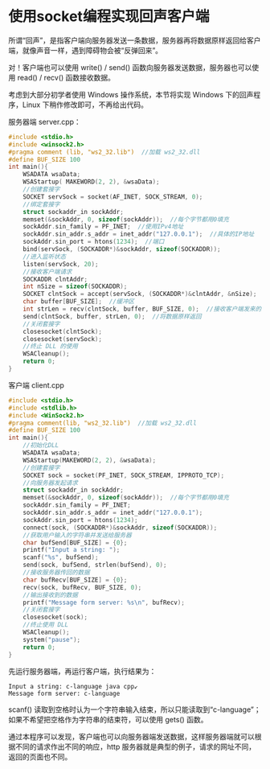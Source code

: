 # 使用socket编程实现回声客户端

所谓“回声”，是指客户端向服务器发送一条数据，服务器再将数据原样返回给客户端，就像声音一样，遇到障碍物会被“反弹回来”。

对！客户端也可以使用 write() / send() 函数向服务器发送数据，服务器也可以使用 read() / recv() 函数接收数据。

考虑到大部分初学者使用 Windows 操作系统，本节将实现 Windows 下的回声程序，Linux 下稍作修改即可，不再给出代码。

服务器端 server.cpp：

```c
#include <stdio.h>
#include <winsock2.h>
#pragma comment (lib, "ws2_32.lib")  //加载 ws2_32.dll
#define BUF_SIZE 100
int main(){
    WSADATA wsaData;
    WSAStartup( MAKEWORD(2, 2), &wsaData);
    //创建套接字
    SOCKET servSock = socket(AF_INET, SOCK_STREAM, 0);
    //绑定套接字
    struct sockaddr_in sockAddr;
    memset(&sockAddr, 0, sizeof(sockAddr));  //每个字节都用0填充
    sockAddr.sin_family = PF_INET;  //使用IPv4地址
    sockAddr.sin_addr.s_addr = inet_addr("127.0.0.1");  //具体的IP地址
    sockAddr.sin_port = htons(1234);  //端口
    bind(servSock, (SOCKADDR*)&sockAddr, sizeof(SOCKADDR));
    //进入监听状态
    listen(servSock, 20);
    //接收客户端请求
    SOCKADDR clntAddr;
    int nSize = sizeof(SOCKADDR);
    SOCKET clntSock = accept(servSock, (SOCKADDR*)&clntAddr, &nSize);
    char buffer[BUF_SIZE];  //缓冲区
    int strLen = recv(clntSock, buffer, BUF_SIZE, 0);  //接收客户端发来的数据
    send(clntSock, buffer, strLen, 0);  //将数据原样返回
    //关闭套接字
    closesocket(clntSock);
    closesocket(servSock);
    //终止 DLL 的使用
    WSACleanup();
    return 0;
}
```

客户端 client.cpp

```c
#include <stdio.h>
#include <stdlib.h>
#include <WinSock2.h>
#pragma comment(lib, "ws2_32.lib")  //加载 ws2_32.dll
#define BUF_SIZE 100
int main(){
    //初始化DLL
    WSADATA wsaData;
    WSAStartup(MAKEWORD(2, 2), &wsaData);
    //创建套接字
    SOCKET sock = socket(PF_INET, SOCK_STREAM, IPPROTO_TCP);
    //向服务器发起请求
    struct sockaddr_in sockAddr;
    memset(&sockAddr, 0, sizeof(sockAddr));  //每个字节都用0填充
    sockAddr.sin_family = PF_INET;
    sockAddr.sin_addr.s_addr = inet_addr("127.0.0.1");
    sockAddr.sin_port = htons(1234);
    connect(sock, (SOCKADDR*)&sockAddr, sizeof(SOCKADDR));
    //获取用户输入的字符串并发送给服务器
    char bufSend[BUF_SIZE] = {0};
    printf("Input a string: ");
    scanf("%s", bufSend);
    send(sock, bufSend, strlen(bufSend), 0);
    //接收服务器传回的数据
    char bufRecv[BUF_SIZE] = {0};
    recv(sock, bufRecv, BUF_SIZE, 0);
    //输出接收到的数据
    printf("Message form server: %s\n", bufRecv);
    //关闭套接字
    closesocket(sock);
    //终止使用 DLL
    WSACleanup();
    system("pause");
    return 0;
}
```

先运行服务器端，再运行客户端，执行结果为：

```
Input a string: c-language java cpp↙
Message form server: c-language
```

scanf() 读取到空格时认为一个字符串输入结束，所以只能读取到“c-language”；如果不希望把空格作为字符串的结束符，可以使用 gets() 函数。

通过本程序可以发现，客户端也可以向服务器端发送数据，这样服务器端就可以根据不同的请求作出不同的响应，http 服务器就是典型的例子，请求的网址不同，返回的页面也不同。
